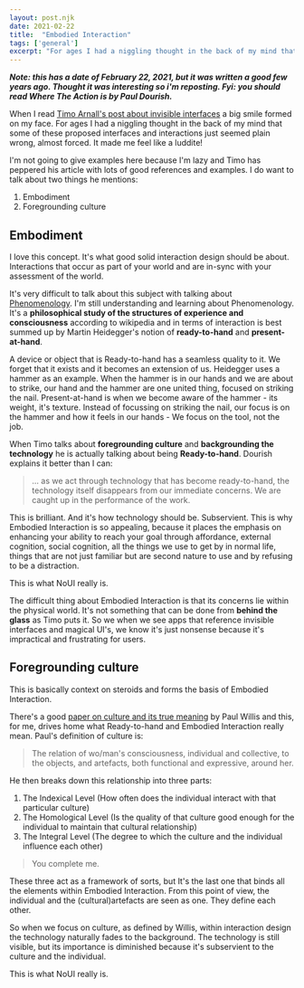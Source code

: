 ```yaml
---
layout: post.njk
date: 2021-02-22
title:  "Embodied Interaction"
tags: ['general']
excerpt: "For ages I had a niggling thought in the back of my mind that some of these proposed interfaces and interactions just seemed plain wrong, almost forced. It made me feel like a luddite!"
---
```


[a]: http://goo.gl/MnYXUn "No to NoUI"
[b]: http://goo.gl/wRtzFF "Phenomenology"
[c]: http://www.youtube.com/watch?v=a6cNdhOKwi0 "Productivity Future Vision (2011)"
[d]: http://goo.gl/DlDhgj "SYMBOLISM AND PRACTICE"

***Note: this has a date of February 22, 2021, but it was written a good few years ago. Thought it was interesting so i'm reposting. Fyi: you should read Where The Action is by Paul Dourish.***

When I read [Timo Arnall's post about invisible interfaces][a] a big smile formed on my face. For ages I had a niggling thought in the back of my mind that some of these proposed interfaces and interactions just seemed plain wrong, almost forced. It made me feel like a luddite!

I'm not going to give examples here because I'm lazy and Timo has peppered his article with lots of good references and examples. I do want to talk about two things he mentions:

1. Embodiment
2. Foregrounding culture

## Embodiment
I love this concept. It's what good solid interaction design should be about. Interactions that occur as part of your world and are in-sync with your assessment of the world. 

It's very difficult to talk about this subject with talking about [Phenomenology][b]. I'm still understanding and learning about Phenomenology. It's a **philosophical study of the structures of experience and consciousness** according to wikipedia and in terms of interaction is best summed up by Martin Heidegger's notion of **ready-to-hand** and **present-at-hand**.

A device or object that is Ready-to-hand has a seamless quality to it. We forget that it exists and it becomes an extension of us. Heidegger uses a hammer as an example. When the hammer is in our hands and we are about to strike, our hand and the hammer are one united thing, focused on striking the nail. Present-at-hand is when we become aware of the hammer - its weight, it's texture. Instead of focussing on striking the nail, our focus is on the hammer and how it feels in our hands - We focus on the tool, not the job.

When Timo talks about **foregrounding culture**  and **backgrounding the technology** he is actually talking about being **Ready-to-hand**. Dourish explains it better than I can:

>... as we act through technology that has become ready-to-hand, the technology itself disappears from our immediate concerns. We are caught up in the performance of the work.

This is brilliant. And it's how technology should be. Subservient.
This is why Embodied Interaction is so appealing, because it places the emphasis on enhancing your ability to reach your goal through affordance, external cognition, social cognition, all the things we use to get by in normal life, things that are not just familiar but are second nature to use and by refusing to be a distraction.

This is what NoUI really is. 

The difficult thing about Embodied Interaction is that its concerns lie within the physical world. It's not something that can be done from **behind the glass** as Timo puts it. So we when we see apps that reference invisible interfaces and magical UI's, we know it's just nonsense because it's impractical and frustrating for users.

## Foregrounding culture
This is basically context on steroids and forms the basis of Embodied Interaction.

There's a good [paper on culture and its true meaning][d] by Paul Willis and this, for me, drives home what Ready-to-hand and Embodied Interaction really mean. Paul's definition of culture is:

> The relation of wo/man's consciousness, individual and collective, to the objects, and artefacts, both functional and expressive, around her.

He then breaks down this relationship into three parts:

1. The Indexical Level (How often does the individual interact with that particular culture)
2. The Homological Level (Is the quality of that culture good enough for the individual to maintain that cultural relationship)
3. The Integral Level (The degree to which the culture and the individual influence each other)

> You complete me.

These three act as a framework of sorts, but It's the last one that binds all the elements within Embodied Interaction. From this point of view, the individual and the (cultural)artefacts are seen as one. They define each other.

So when we focus on culture, as defined by Willis, within interaction design the technology naturally fades to the background. The technology is still visible, but its importance is diminished because it's subservient to the culture and the individual.

This is what NoUI really is.